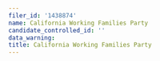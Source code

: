 ```yaml
---
filer_id: '1438874'
name: California Working Families Party
candidate_controlled_id: ''
data_warning: 
title: California Working Families Party
---
```

